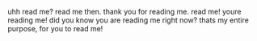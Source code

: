 uhh read me? read me then. thank you for reading me. read me! youre reading me! did you know you are reading me right now? thats my entire purpose, for you to read me!
